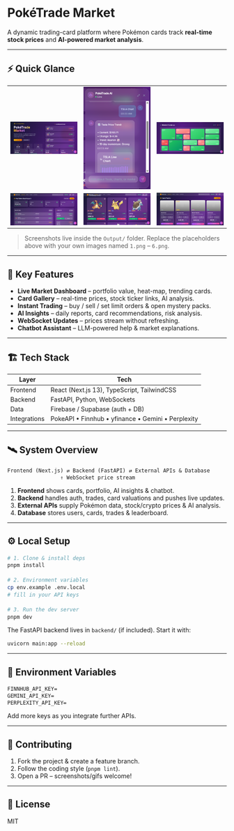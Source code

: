 # PokéTrade Market

A dynamic trading-card platform where Pokémon cards track **real-time stock prices** and **AI-powered market analysis**.

---

## ⚡ Quick Glance

|  |  |  |
|---|---|---|
| ![Dashboard](Output/1.png) | ![Card&nbsp;Gallery](Output/2.png) | ![Card&nbsp;Details](Output/3.png) |
| ![Trading](Output/4.png) | ![AI&nbsp;Insights](Output/5.png) | ![Admin&nbsp;Dashboard](Output/6.png) |

> Screenshots live inside the `Output/` folder. Replace the placeholders above with your own images named `1.png` – `6.png`.

---

## 🚀 Key Features

- **Live Market Dashboard** – portfolio value, heat-map, trending cards.
- **Card Gallery** – real-time prices, stock ticker links, AI analysis.
- **Instant Trading** – buy / sell / set limit orders & open mystery packs.
- **AI Insights** – daily reports, card recommendations, risk analysis.
- **WebSocket Updates** – prices stream without refreshing.
- **Chatbot Assistant** – LLM-powered help & market explanations.

---

## 🏗️ Tech Stack

| Layer | Tech |
|-------|------|
| Frontend | React (Next.js 13), TypeScript, TailwindCSS |
| Backend  | FastAPI, Python, WebSockets |
| Data     | Firebase / Supabase (auth + DB) |
| Integrations | PokeAPI • Finnhub • yfinance • Gemini • Perplexity |

---

## 🛰️ System Overview

```
Frontend (Next.js) ⇄ Backend (FastAPI) ⇄ External APIs & Database
                 ⇑ WebSocket price stream
```

1. **Frontend** shows cards, portfolio, AI insights & chatbot.
2. **Backend** handles auth, trades, card valuations and pushes live updates.
3. **External APIs** supply Pokémon data, stock/crypto prices & AI analysis.
4. **Database** stores users, cards, trades & leaderboard.

---

## ⚙️ Local Setup

```bash
# 1. Clone & install deps
pnpm install

# 2. Environment variables
cp env.example .env.local
# fill in your API keys

# 3. Run the dev server
pnpm dev
```

The FastAPI backend lives in `backend/` (if included). Start it with:

```bash
uvicorn main:app --reload
```

---

## 🔑 Environment Variables

```
FINNHUB_API_KEY=
GEMINI_API_KEY=
PERPLEXITY_API_KEY=
```

Add more keys as you integrate further APIs.

---

## 🤝 Contributing

1. Fork the project & create a feature branch.
2. Follow the coding style (`pnpm lint`).
3. Open a PR – screenshots/gifs welcome!

---

## 📄 License

MIT 